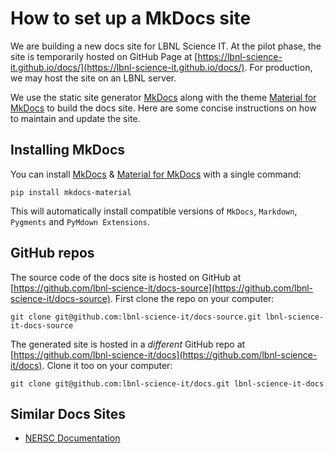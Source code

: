 # How to set up a MkDocs site

We are building a new docs site for LBNL Science IT. At the pilot phase, the site is temporarily hosted on GitHub Page at  [https://lbnl-science-it.github.io/docs/](https://lbnl-science-it.github.io/docs/). For production, we may host the site on an LBNL server.

We use the static site generator [MkDocs](https://www.mkdocs.org/) along with the theme [Material for MkDocs](https://squidfunk.github.io/mkdocs-material/) to build the docs site. Here are some concise instructions on how to maintain and update the site.

## Installing MkDocs

You can install [MkDocs](https://www.mkdocs.org/) & [Material for MkDocs](https://squidfunk.github.io/mkdocs-material/) with a single command:

```
pip install mkdocs-material
```

This will automatically install compatible versions of `MkDocs`, `Markdown`, `Pygments` and `PyMdown Extensions`.

## GitHub repos

The source code of the docs site is hosted on GitHub at [https://github.com/lbnl-science-it/docs-source](https://github.com/lbnl-science-it/docs-source). First clone the repo on your computer:

```
git clone git@github.com:lbnl-science-it/docs-source.git lbnl-science-it-docs-source
```

The generated site is hosted in a *different* GitHub repo at [https://github.com/lbnl-science-it/docs](https://github.com/lbnl-science-it/docs). Clone it too on your computer:

```
git clone git@github.com:lbnl-science-it/docs.git lbnl-science-it-docs
```

## Similar Docs Sites

* [NERSC Documentation](https://docs.nersc.gov/)